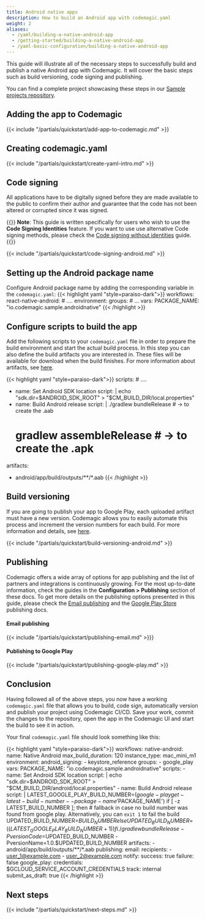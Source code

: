 ```yaml
---
title: Android native apps
description: How to build an Android app with codemagic.yaml
weight: 2
aliases:
  - /yaml/building-a-native-android-app
  - /getting-started/building-a-native-android-app
  - /yaml-basic-configuration/building-a-native-android-app
---
```


This guide will illustrate all of the necessary steps to successfully build and publish a native Android app with Codemagic. It will cover the basic steps such as build versioning, code signing and publishing.

You can find a complete project showcasing these steps in our [Sample projects repository](https://github.com/codemagic-ci-cd/codemagic-sample-projects/tree/main/android/android-espresso-demo-project).

## Adding the app to Codemagic
{{< include "/partials/quickstart/add-app-to-codemagic.md" >}}
## Creating codemagic.yaml
{{< include "/partials/quickstart/create-yaml-intro.md" >}}

## Code signing

All applications have to be digitally signed before they are made available to the public to confirm their author and guarantee that the code has not been altered or corrupted since it was signed.

{{<notebox>}}
**Note**: This guide is written specifically for users who wish to use the **Code Signing Identities** feature. If you want to use use alternative Code signing methods, please check the [Code signing without identities](../yaml-code-signing/code-signing-without-identities) guide.
{{</notebox>}}

{{< include "/partials/quickstart/code-signing-android.md" >}}


## Setting up the Android package name

Configure Android package name by adding the corresponding variable in the `codemagic.yaml`:
{{< highlight yaml "style=paraiso-dark">}}
  workflows:
    react-native-android:
      # ....
      environment:
        groups:
          # ...
        vars:
          PACKAGE_NAME: "io.codemagic.sample.androidnative"
{{< /highlight >}}

## Configure scripts to build the app
Add the following scripts to your `codemagic.yaml` file in order to prepare the build environment and start the actual build process.
In this step you can also define the build artifacts you are interested in. These files will be available for download when the build finishes. For more information about artifacts, see [here](../yaml/yaml-getting-started/#artifacts).

{{< highlight yaml "style=paraiso-dark">}}
scripts:
    # ....
  - name: Set Android SDK location
    script: | 
      echo "sdk.dir=$ANDROID_SDK_ROOT" > "$CM_BUILD_DIR/local.properties"
  - name: Build Android release
    script: | 
      ./gradlew bundleRelease # -> to create the .aab
      # gradlew assembleRelease # -> to create the .apk

artifacts:
  - android/app/build/outputs/**/*.aab
{{< /highlight >}}

## Build versioning

If you are going to publish your app to Google Play, each uploaded artifact must have a new version. Codemagic allows you to easily automate this process and increment the version numbers for each build. For more information and details, see [here](../configuration/build-versioning).

{{< include "/partials/quickstart/build-versioning-android.md" >}}


## Publishing

Codemagic offers a wide array of options for app publishing and the list of partners and integrations is continuously growing. For the most up-to-date information, check the guides in the **Configuration > Publishing** section of these docs.
To get more details on the publishing options presented in this guide, please check the [Email publishing](../yaml-publishing/email) and the [Google Play Store](../yaml-publishing/google-play) publishing docs.

#### Email publishing
{{< include "/partials/quickstart/publishing-email.md" >}}}

#### Publishing to Google Play
{{< include "/partials/quickstart/publishing-google-play.md" >}}


## Conclusion
Having followed all of the above steps, you now have a working `codemagic.yaml` file that allows you to build, code sign, automatically version and publish your project using Codemagic CI/CD.
Save your work, commit the changes to the repository, open the app in the Codemagic UI and start the build to see it in action.


Your final `codemagic.yaml` file should look something like this:

{{< highlight yaml "style=paraiso-dark">}}
workflows:
  native-android:
    name: Native Android
    max_build_duration: 120
    instance_type: mac_mini_m1
    environment:
      android_signing:
        - keystore_reference
      groups:
        - google_play
      vars:
        PACKAGE_NAME: "io.codemagic.sample.androidnative"
    scripts:
      - name: Set Android SDK location
        script: | 
          echo "sdk.dir=$ANDROID_SDK_ROOT" > "$CM_BUILD_DIR/android/local.properties"
      - name: Build Android release
        script: | 
          LATEST_GOOGLE_PLAY_BUILD_NUMBER=$(google-play get-latest-build-number --package-name '$PACKAGE_NAME')
          if [ -z LATEST_BUILD_NUMBER ]; then
              # fallback in case no build number was found from google play. Alternatively, you can `exit 1` to fail the build
              UPDATED_BUILD_NUMBER=$BUILD_NUMBER
          else
              UPDATED_BUILD_NUMBER=$(($LATEST_GOOGLE_PLAY_BUILD_NUMBER + 1))
          fi
          ./gradlew bundleRelease -PversionCode=$UPDATED_BUILD_NUMBER -PversionName=1.0.$UPDATED_BUILD_NUMBER
    artifacts:
      - android/app/build/outputs/**/*.aab
    publishing:
      email:
        recipients:
          - user_1@example.com
          - user_2@example.com
        notify:
          success: true
          failure: false
      google_play:
        credentials: $GCLOUD_SERVICE_ACCOUNT_CREDENTIALS
        track: internal
        submit_as_draft: true
{{< /highlight >}}

## Next steps
{{< include "/partials/quickstart/next-steps.md" >}}